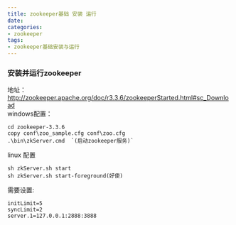 ```yaml
---
title: zookeeper基础 安装 运行
date:
categories:
- zookeeper
tags:
- zookeeper基础安装与运行
---
```


### 安装并运行zookeeper
地址：   
  http://zookeeper.apache.org/doc/r3.3.6/zookeeperStarted.html#sc_Download   
windows配置：  
  ```
  cd zookeeper-3.3.6    
  copy conf\zoo_sample.cfg conf\zoo.cfg  
  .\bin\zkServer.cmd  `(启动zookeeper服务)`
  ```
linux 配置
 ```
 sh zkServer.sh start
 sh zkServer.sh start-foreground(好使)
 ```  
 需要设置:
 ```  
 initLimit=5
 syncLimit=2
 server.1=127.0.0.1:2888:3888
 ```
